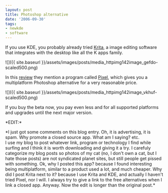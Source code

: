 ```yaml
---
layout: post
title: Photoshop alternative
date: '2006-09-30'
tags:
- newkde
- software
---
```


If you use KDE, you probably already tried [Krita][3], a image editing software that integrates with the desktop like all the K apps family.

 ![]({{ site.baseurl }}/assets/images/posts/media_httpimg142image_gefdo-scaled500.png)

In this [review][2] they mention a program called [Pixel][1], which gives you a multiplatform Photoshop alternative for a very reasonable price.

 ![]({{ site.baseurl }}/assets/images/posts/media_httpimg142image_vkhuf-scaled500.png)

If you buy the beta now, you pay even less and for all supported platforms and upgrades until the next major version.

\*EDIT:\*

\*I just got some comments on this blog entry. Oh, it is advertising, it is spam. Why promote a closed source app. What am I saying? etc.  
I use my blog to post whatever link, program or technology I find while surfing and I think it is worth downloading and giving it a try. I carefuly categorize my blog posts so photos of my cat (no, I don't own a cat, but I hate those posts) are not syndicated planet sites, but still people get pissed with something. Ok, why I posted this app? because I found interesting being multiplatform, similar to a product used a lot, and much cheaper. Why did I post Krita next to it? because I use Krita and KDE, and actually I haven't tried Pixel, nor I wilI. I always try to give a link to the free alternatives when I link a closed app. Anyway. Now the edit is longer than the original post.\*

[1]: http://www.kanzelsberger.com/pixel  
 [2]: http://www.tectonic.co.za/view.php?id=1189  
 [3]: http://www.koffice.org/krita/

